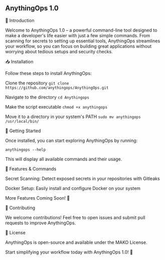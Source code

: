 ## AnythingOps 1.0

🚀 Introduction

Welcome to AnythingOps 1.0 – a powerful command-line tool designed to make a developer's life easier with just a few simple commands. From scanning for secrets to setting up essential tools, AnythingOps streamlines your workflow, so you can focus on building great applications without worrying about tedious setups and security checks.

📥 Installation

Follow these steps to install AnythingOps:

Clone the repository
`git clone https://github.com/anythingops/AnythingOps.git`

Navigate to the directory
`cd Anythingops`

Make the script executable
`chmod +x anythingops`

Move it to a directory in your system's PATH
`sudo mv anythingops /usr/local/bin/`

🏁 Getting Started

Once installed, you can start exploring AnythingOps by running:

`anythingops --help`

This will display all available commands and their usage.

🔧 Features & Commands

Secret Scanning: Detect exposed secrets in your repositories with Gitleaks

Docker Setup: Easily install and configure Docker on your system

More Features Coming Soon! 🚀

🤝 Contributing

We welcome contributions! Feel free to open issues and submit pull requests to improve AnythingOps.

📜 License

AnythingOps is open-source and available under the MAKO License.

Start simplifying your workflow today with AnythingOps 1.0! 🎯

<!--
**anythingops/AnythingOps** is a ✨ _special_ ✨ repository because its `README.md` (this file) appears on your GitHub profile.

Here are some ideas to get you started:

- 🔭 I’m currently working on ...
- 🌱 I’m currently learning ...
- 👯 I’m looking to collaborate on ...
- 🤔 I’m looking for help with ...
- 💬 Ask me about ...
- 📫 How to reach me: ...
- 😄 Pronouns: ...
- ⚡ Fun fact: ...
-->

